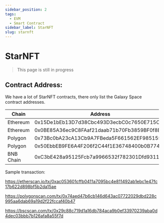 ```yaml
---
sidebar_position: 2
tags:
  - EVM
  - Smart Contract
sidebar_label: StarNFT
slug: starnft
---
```

# StarNFT

> This page is still in progress

## Contract Address:

We have a lot of StarNFT contracts, there only list the Galaxy Space contract addresses.

| Chain     | Address                                    |
| --------- | ------------------------------------------ |
| Ethereum  | 0x15De1bEb13D7d38Cbc493D3ecbC0c7650E715C22 |
| Ethereum  | 0x0BE85A36ec9C8FAaf21daab71b70Fb3859BF0f8B |
| Polygon   | 0x73Bc0bA23cA13Cb9A7FBeda5F661562EF985155E |
| Polygon   | 0x50EbbEB9FE6A4F206f2C44f1E36748400b0B774A |
| BNB Chain | 0xC3bE428a95125Fcb7a9966532f782301Dfd9311E |



Sample transaction:

<https://etherscan.io/tx/0xac053601cffb0411a7095bc4e811492ab1ebc1e47fc17b622d898bf5b2da15ae>

<https://polygonscan.com/tx/0x74aed47b6cb146d643ac07722029dbd228c995aa6dab69a19d2f22fccaf40b47>

<https://bscscan.com/tx/0x29c88c719d1a16db784aca9b0ef33970239aba0d4dec03bbb7b126afa8a55f7d>